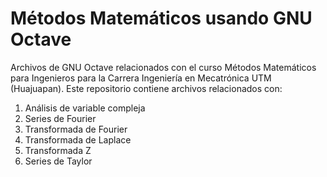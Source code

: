 # Métodos Matemáticos usando GNU Octave
Archivos de GNU Octave relacionados con el curso Métodos Matemáticos para Ingenieros para la Carrera Ingeniería en Mecatrónica UTM (Huajuapan). Este repositorio contiene archivos relacionados con:
   1. Análisis de variable compleja
   2. Series de Fourier
   3. Transformada de Fourier
   4. Transformada de Laplace
   5. Transformada Z
   6. Series de Taylor
